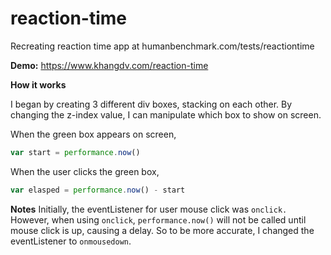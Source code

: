 # reaction-time
Recreating reaction time app at humanbenchmark.com/tests/reactiontime

**Demo:** https://www.khangdv.com/reaction-time

**How it works**

I began by creating 3 different div boxes, stacking on each other.
By changing the z-index value, I can manipulate which box to show on screen.

When the green box appears on screen,
```javascript 
var start = performance.now()
```

When the user clicks the green box, 
```javascript 
var elasped = performance.now() - start
```

**Notes**
Initially, the eventListener for user mouse click was ```onclick.```
However, when using ```onclick```, ```performance.now()``` will not be called until mouse click is up, causing a delay.
So to be more accurate, I changed the eventListener to ```onmousedown```.

